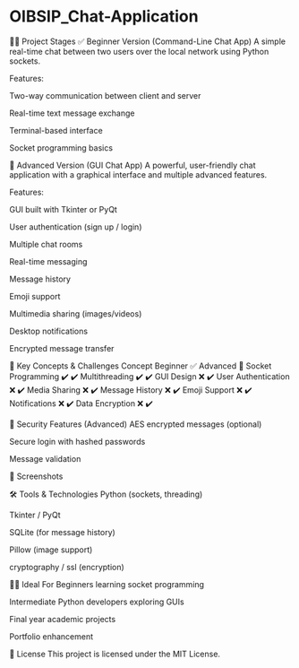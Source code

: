 # OIBSIP_Chat-Application

🧑‍💻 Project Stages
✅ Beginner Version (Command-Line Chat App)
A simple real-time chat between two users over the local network using Python sockets.

Features:

Two-way communication between client and server

Real-time text message exchange

Terminal-based interface

Socket programming basics

🚀 Advanced Version (GUI Chat App)
A powerful, user-friendly chat application with a graphical interface and multiple advanced features.

Features:

GUI built with Tkinter or PyQt

User authentication (sign up / login)

Multiple chat rooms

Real-time messaging

Message history

Emoji support

Multimedia sharing (images/videos)

Desktop notifications

Encrypted message transfer

🧠 Key Concepts & Challenges
Concept	Beginner ✅	Advanced 🚀
Socket Programming	✔️	✔️
Multithreading	✔️	✔️
GUI Design	❌	✔️
User Authentication	❌	✔️
Media Sharing	❌	✔️
Message History	❌	✔️
Emoji Support	❌	✔️
Notifications	❌	✔️
Data Encryption	❌	✔️


🔐 Security Features (Advanced)
AES encrypted messages (optional)

Secure login with hashed passwords

Message validation

📸 Screenshots


🛠️ Tools & Technologies
Python (sockets, threading)

Tkinter / PyQt

SQLite (for message history)

Pillow (image support)

cryptography / ssl (encryption)

👨‍🎓 Ideal For
Beginners learning socket programming

Intermediate Python developers exploring GUIs

Final year academic projects

Portfolio enhancement

📄 License
This project is licensed under the MIT License.
